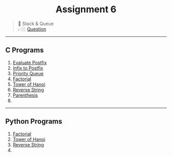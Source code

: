 <h1 align="center"> Assignment 6 </h1>

>💠 Stack & Queue<br> 👉🏼 [Question](https://github.com/saha-indranil/DSA01/blob/main/Questions/Assignment-6%40DSALAB.txt)

---

## C Programs

1. [Evaluate Postfix](https://github.com/saha-indranil/DSA01/blob/main/Stack/C%20programs/evaluatePostfix.c)
2. [Infix to Postfix](https://github.com/saha-indranil/DSA01/blob/main/Stack/C%20programs/infixToPostfix.c)
3. [Priority Queue]()
4. [Factorial](https://github.com/saha-indranil/DSA01/blob/main/Stack/C%20programs/factorial.c)
5. [Tower of Hanoi](https://github.com/saha-indranil/DSA01/blob/main/Stack/C%20programs/towerOfHanoi.c)
6. [Reverse String](https://github.com/saha-indranil/DSA01/blob/main/Stack/C%20programs/revString.c)
7. [Parenthesis](https://github.com/saha-indranil/DSA01/blob/main/Stack/C%20programs/parenthesis.c)
8. []()

---

## Python Programs

1. [Factorial]()
1. [Tower of Hanoi]()
1. [Reverse String](https://github.com/saha-indranil/DSA01/blob/main/Stack/Python%20Programs/revString.py)
1. 